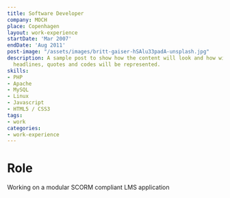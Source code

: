 ```yaml
---
title: Software Developer
company: MOCH
place: Copenhagen
layout: work-experience
startDate: 'Mar 2007'
endDate: 'Aug 2011'
post-image: "/assets/images/britt-gaiser-hSAlu33padA-unsplash.jpg"
description: A sample post to show how the content will look and how will different
  headlines, quotes and codes will be represented.
skills:
- PHP
- Apache
- MySQL
- Linux
- Javascript
- HTML5 / CSS3
tags:
- work
categories:
- work-experience
---
```


# Role
Working on a modular SCORM compliant LMS application
